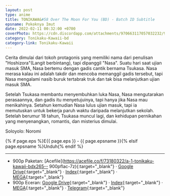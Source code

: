 ```yaml
---
layout: post
type: anime
title: TONIKAWA&#58 Over The Moon For You (BD) - Batch ID Subtitle
epsname: Pokoknya Imut
date: 2022-02-11 00:32:00 +0700
coverPhoto: https://cdn.discordapp.com/attachments/970663117057032232/980279959622914119/cropped-1920-1080-1179068.jpg
category: Tonikaku-Kawaii-bd
category-link: Tonikaku-Kawaii
---
```


Cerita dimulai dari tokoh protagonis yang memiliki nama dari penulisan "Hoshizora"(Langit berbintang), tapi dipanggil "Nasa". Suatu hari saat ujian masuk SMA, Nasa bertemu dengan gadis cantik bernama Tsukasa. Nasa merasa kalau ini adalah takdir dan mencoba memanggil gadis tersebut, tapi Nasa mengalami nasib buruk tertabrak truk dan tak bisa melanjutkan ujian masuk SMA.

Setelah Tsukasa membantu menyembuhkan luka Nasa, Nasa mengutarakan perasaannya, dan gadis itu menyetujuinya, tapi hanya jika Nasa mau menikahinya. Setahun kemudian Nasa lulus ujian masuk, tapi ia memutuskan untuk bekerja paruh waktu daripada melanjutkan sekolah. Setelah berumur 18 tahun, Tsukasa muncul lagi, dan kehidupan pernikahan yang menyenangkan, romantis, dan misterius dimulai.

Soloyolo: Noromi

{% if page.eps %}E{{ page.eps }} - {{ page.epsname }}{% elsif page.epsname %}Unduh{% endif %}

---
- 900p Paketan: [Acefile](https://acefile.co/f/73180322/a-1-tonikaku-kawaii-bdx265-- 900pflac-7z){:target="_blank"} &middot; [Google Drive](https://drive.google.com/file/d/1WP7dSeiuf0r-kXgOMb4kcJBcwr8ufLHI/view?usp=share_link){:target="_blank"} &middot; [Index](https://proyek.a-1ddl.workers.dev/1:/%5BA-1%5D%20Tonikaku%20Kawaii%20%5BBD%5D%5Bx265%20900p%5D%5BFLAC%5D.7z){:target="_blank"} &middot; [MEGA](https://mega.nz/file/8nQhjB6J#0Cb0R-zZK4snNRCKqsh6xM6fFYxC7F_bbBD3SxMv0cg){:target="_blank"}<br>
- 900p Eceran: [Google Drive](https://drive.google.com/drive/folders/1T-jV-Lsbbm4rnUgXZACGV5yOpLEXGhTW?usp=sharing){:target="_blank"} &middot; [Index](https://proyek.a-1ddl.workers.dev/0:/Musim%20Gugur%202020/%5BBD%5D/%5BA-1%5D%20Tonikaku%20Kawaii%20%5BBD%5D%5Bx265%20900p%5D%5BFLAC%5D/){:target="_blank"} &middot; [MEGA](https://mega.nz/folder/o7gm1a6C#EZSybdFae4slf_c7tca47g){:target="_blank"} &middot; [Telegram](https://t.me/a1fansub/49){:target="_blank"}
